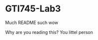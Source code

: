 # GTI745-Lab3

Much README such wow

















































Why are you reading this?
You littel person
